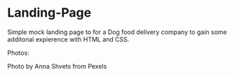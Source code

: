 # Landing-Page

Simple mock landing page to for a Dog food delivery company to gain some additonal expierence with HTML and CSS.


Photos:

Photo by Anna Shvets from Pexels
